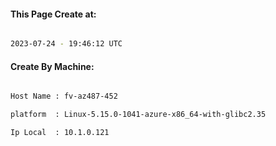 
   
#### This Page Create at:

```bash

2023-07-24 - 19:46:12 UTC

```

#### Create By Machine:

```bash

Host Name : fv-az487-452

platform  : Linux-5.15.0-1041-azure-x86_64-with-glibc2.35

Ip Local  : 10.1.0.121

```


